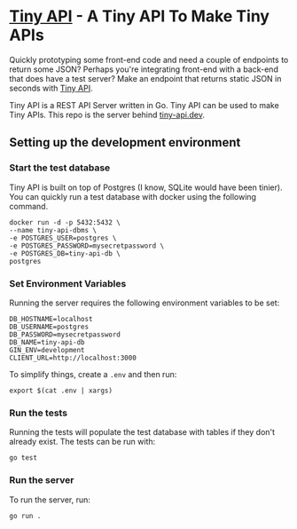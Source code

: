 # [Tiny API](https://tiny-api.dev) - A Tiny API To Make Tiny APIs
Quickly prototyping some front-end code and need a couple of endpoints to return some JSON? Perhaps you're integrating front-end with a back-end that does have a test server? Make an endpoint that returns static JSON in seconds with [Tiny API](https://tiny-api.dev).


Tiny API is a REST API Server written in Go. Tiny API can be used to make Tiny APIs. This repo is the server behind [tiny-api.dev](https://tiny-api.dev).

## Setting up the development environment

### Start the test database

Tiny API is built on top of Postgres (I know, SQLite would have been tinier).
You can quickly run a test database with docker using the following command.

```
docker run -d -p 5432:5432 \
--name tiny-api-dbms \
-e POSTGRES_USER=postgres \
-e POSTGRES_PASSWORD=mysecretpassword \
-e POSTGRES_DB=tiny-api-db \
postgres
```

### Set Environment Variables

Running the server requires the following environment variables to be set:

```
DB_HOSTNAME=localhost
DB_USERNAME=postgres
DB_PASSWORD=mysecretpassword
DB_NAME=tiny-api-db
GIN_ENV=development
CLIENT_URL=http://localhost:3000
```

To simplify things, create a `.env` and then run:

```
export $(cat .env | xargs)
```

### Run the tests

Running the tests will populate the test database with tables if they don't already exist.
The tests can be run with:

```
go test
```

### Run the server

To run the server, run:

```
go run .
```
